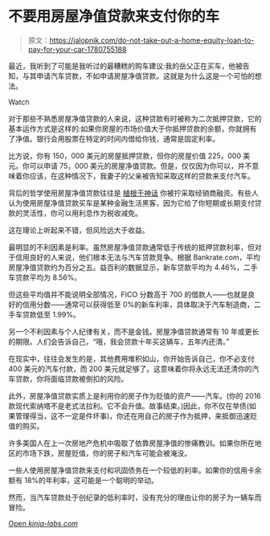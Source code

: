 # 不要用房屋净值贷款来支付你的车

> 原文：<https://jalopnik.com/do-not-take-out-a-home-equity-loan-to-pay-for-your-car-1780755188>

最近，我听到了可能是我听过的最糟糕的购车建议:我的岳父正在买车，他被告知，与其申请汽车贷款，不如申请房屋净值贷款。这就是为什么这是一个可怕的想法。

Watch

对于那些不熟悉房屋净值贷款的人来说，这种贷款有时被称为二次抵押贷款，它的基本运作方式是这样的:如果你房屋的市场价值大于你抵押贷款的余额，你就拥有了净值。银行会用股票在特定的时间内借给你钱，通常是固定利率。

比方说，你有 150，000 美元的房屋抵押贷款，但你的房屋价值 225，000 美元。你可以申请 75，000 美元的房屋净值贷款。但是，仅仅因为你可以，并不意味着你应该，在这种情况下，我妻子的父亲被告知采取这样的贷款来支付汽车。

背后的哲学使用房屋净值贷款往往是 [植根于神话](https://jalopnik.com/outdated-car-buying-myths-that-are-costing-you-money-1774425001) 你被拧采取经销商融资。有些人认为使用房屋净值贷款买车是某种金融生活黑客，因为它给了你短期或长期支付贷款的灵活性，你可以用利息作为税收减免。

这在理论上听起来不错，但风险远大于收益。

最明显的不利因素是利率。虽然房屋净值贷款通常低于传统的抵押贷款利率，但对于信用良好的人来说，他们根本无法与汽车贷款竞争。根据 Bankrate.com，平均房屋净值贷款约为百分之五。益百利的数据显示，新车贷款平均为 4.46%，二手车贷款平均为 8.56%。

但这些平均值并不能说明全部情况，FICO 分数高于 700 的借款人——也就是良好的信用分数——通常可以获得低至 0%的新车利率，具体取决于汽车制造商，二手车贷款低至 1.99%。

另一个不利因素与个人纪律有关，而不是金钱。房屋净值贷款通常有 10 年或更长的期限。人们会告诉自己，“哦，我会贷款十年买这辆车，五年内还清。”

在现实中，往往会发生的是，其他费用堆积如山，你开始告诉自己，你不必支付 400 美元的汽车付款，而 200 美元就足够了。这意味着你将永远无法还清你的汽车贷款，你将面临贷款被倒扣的风险。

此外，房屋净值贷款实质上是利用你的房子作为贬值的资产——汽车。(你的 2016 款现代索纳塔不是老式法拉利。它不会升值。故事结束。)因此，你不仅在举债(如果管理得当，这不一定是件坏事)，你还在用自己的房子作为抵押，来抵御迅速贬值的购买。

许多美国人在上一次房地产危机中吸取了依靠房屋净值的惨痛教训。如果你所在地区的市场下跌，房屋贬值，你的房子和汽车可能会被淹没。

一些人使用房屋净值贷款来支付和巩固债务在一个较低的利率。如果你的信用卡余额有 18%的年利率，这可能是一个聪明的举动。

然而，当汽车贷款处于创纪录的低利率时，没有充分的理由让你的房子为一辆车而冒险。

[Open *kinja-labs.com*](http://kinja-labs.com/related-widget/?posts=1762856007,1737301990,1722040804&title=Recommended%20stories)